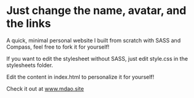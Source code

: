 # Just change the name, avatar, and the links
A quick, minimal personal website I built from scratch with SASS and Compass, feel free to fork it for yourself!

If you want to edit the stylesheet without SASS, just edit style.css in the stylesheets folder.

Edit the content in index.html to personalize it for yourself!

Check it out at www.mdao.site
